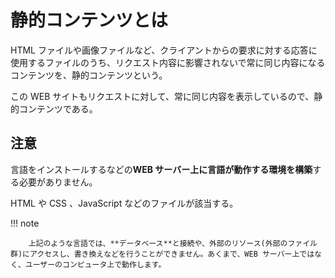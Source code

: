 # 静的コンテンツとは

HTML ファイルや画像ファイルなど、クライアントからの要求に対する応答に使用するファイルのうち、リクエスト内容に影響されないで常に同じ内容になるコンテンツを、静的コンテンツという。

この WEB サイトもリクエストに対して、常に同じ内容を表示しているので、静的コンテンツである。

## 注意

言語をインストールするなどの**WEB サーバー上に言語が動作する環境を構築**する必要がありません。

HTML や CSS 、JavaScript などのファイルが該当する。

!!! note

        上記のような言語では、**データベース**と接続や、外部のリソース(外部のファイル群)にアクセスし、書き換えなどを行うことができません。あくまで、WEB サーバー上ではなく、ユーザーのコンピュータ上で動作します。
